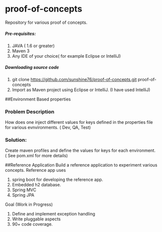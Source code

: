 # proof-of-concepts

Repository for various proof of concepts.


##### Pre-requisites:

1. JAVA ( 1.6 or greater) 
2. Maven 3
3. Any IDE of your choice( for example Eclipse or IntelliJ)

##### Downloading source code
1. git clone https://github.com/sunshine76/proof-of-concepts.git proof-of-concepts
2. Import as Maven project using Eclipse or IntelliJ. (I have used IntelliJ)


##Environment Based properties
### Problem Description
How does one  inject different values for keys  defined in the properties file for various evnvironments. ( Dev, QA, Test)
### Solution:
Create maven profiles and define the values for keys for each environment. ( See pom.xml for more details)


##Reference Application
Build a reference application to experiment various concepts. 
Reference app uses
  1. spring boot for developing the reference app.
  2. Embedded h2 database.
  3. Spring MVC 
  4. Spring JPA

Goal (Work in Progress)
  1. Define and implement exception handling 
  2. Write pluggable aspects
  3. 90+ code coverage.





